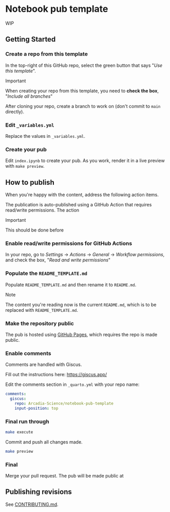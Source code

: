 # Notebook pub template

WIP

## Getting Started

### Create a repo from this template

In the top-right of this GitHub repo, select the green button that says "*Use this template*".

> [!IMPORTANT]  
> When creating your repo from this template, you need to **check the box**, "*Include all branches*"

After cloning your repo, create a branch to work on (don't commit to `main` directly).

### Edit `_variables.yml`

Replace the values in `_variables.yml`.

### Create your pub

Edit `index.ipynb` to create your pub. As you work, render it in a live preview with `make preview`.

## How to publish

When you're happy with the content, address the following action items.

The publication is auto-published using a GitHub Action that requires read/write permissions. The action


> [!IMPORTANT]  
> This should be done before 


### Enable read/write permissions for GitHub Actions

In your repo, go to *Settings* -> *Actions* -> *General* -> *Workflow permissions*, and check the box, "*Read and write permissions*"

### Populate the `README_TEMPLATE.md`

Populate `README_TEMPLATE.md` and then rename it to `README.md`.

> [!NOTE]  
> The content you're reading now is the current `README.md`, which is to be replaced with `README_TEMPLATE.md`.

### Make the repository public

The pub is hosted using [GitHub Pages](https://pages.github.com/), which requires the repo is made public.

### Enable comments

Comments are handled with Giscus.

Fill out the instructions here: https://giscus.app/

Edit the comments section in `_quarto.yml` with your repo name:

```yaml
comments:
  giscus:
    repo: Arcadia-Science/notebook-pub-template
    input-position: top
```

### Final run through

```bash
make execute
```

Commit and push all changes made.

```bash
make preview
```

### Final

Merge your pull request. The pub will be made public at <URL>

## Publishing revisions

See [CONTRIBUTING.md](CONTRIBUTING.md).
